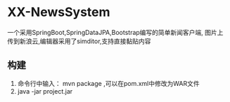 # XX-NewsSystem
一个采用SpringBoot,SpringDataJPA,Bootstrap编写的简单新闻客户端,
图片上传到新浪云,编辑器采用了simditor,支持直接黏贴内容
## 构建
1.  命令行中输入： mvn package ,可以在pom.xml中修改为WAR文件
2.  java -jar project.jar
